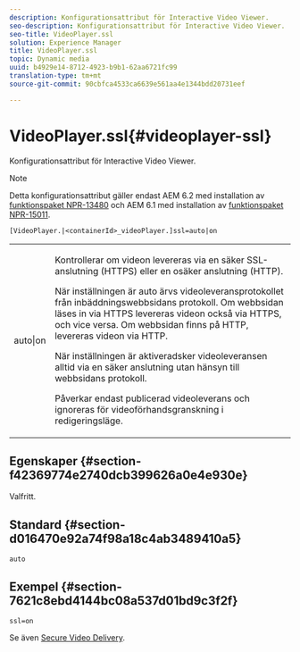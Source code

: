 ```yaml
---
description: Konfigurationsattribut för Interactive Video Viewer.
seo-description: Konfigurationsattribut för Interactive Video Viewer.
seo-title: VideoPlayer.ssl
solution: Experience Manager
title: VideoPlayer.ssl
topic: Dynamic media
uuid: b4929e14-8712-4923-b9b1-62aa6721fc99
translation-type: tm+mt
source-git-commit: 90cbfca4533ca6639e561aa4e1344bdd20731eef

---
```



# VideoPlayer.ssl{#videoplayer-ssl}

Konfigurationsattribut för Interactive Video Viewer.

>[!NOTE]
>
>Detta konfigurationsattribut gäller endast AEM 6.2 med installation av [funktionspaket NPR-13480](https://www.adobeaemcloud.com/content/marketplace/marketplaceProxy.html?packagePath=/content/companies/public/adobe/packages/cq620/featurepack/cq-6.2.0-featurepack-13480) och AEM 6.1 med installation av [funktionspaket NPR-15011](https://www.adobeaemcloud.com/content/marketplace/marketplaceProxy.html?packagePath=/content/companies/public/adobe/packages/cq610/featurepack/cq-6.1.0-featurepack-15011).

`[VideoPlayer.|<containerId>_videoPlayer.]ssl=auto|on`

<table id="table_C616483932C2482CA9794DDD7313FD7C"> 
 <tbody> 
  <tr> 
   <td colname="col1"> <p> <span class="codeph"> auto|on</span> </p> </td> 
   <td colname="col2"> <p> Kontrollerar om videon levereras via en säker SSL-anslutning (HTTPS) eller en osäker anslutning (HTTP). </p> <p>När inställningen är <span class="codeph"> auto</span> ärvs videoleveransprotokollet från inbäddningswebbsidans protokoll. Om webbsidan läses in via HTTPS levereras videon också via HTTPS, och vice versa. Om webbsidan finns på HTTP, levereras videon via HTTP. </p> <p>När inställningen är <span class="codeph"> aktiverad</span>sker videoleveransen alltid via en säker anslutning utan hänsyn till webbsidans protokoll. </p> <p>Påverkar endast publicerad videoleverans och ignoreras för videoförhandsgranskning i redigeringsläge. </p> </td> 
  </tr> 
 </tbody> 
</table>

## Egenskaper {#section-f42369774e2740dcb399626a0e4e930e}

Valfritt.

## Standard {#section-d016470e92a74f98a18c4ab3489410a5}

`auto`

## Exempel {#section-7621c8ebd4144bc08a537d01bd9c3f2f}

```
ssl=on
```

<!--<a id="section_5943AC73316749C68761FF7F74DA7547"></a>-->

Se även [Secure Video Delivery](../../../c-html5-aem-asset-viewers/c-html5-aem-int-video/c-html5-aem-int-video-securevideodelivery.md#concept-13f66fdd4a52494aa516cd0f36fdac27).
